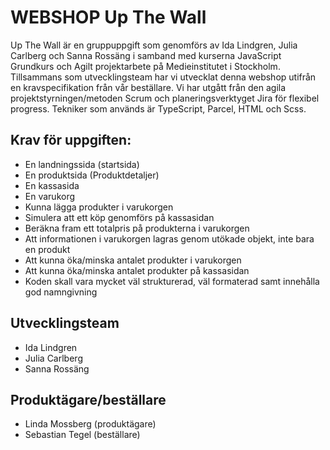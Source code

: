 # WEBSHOP Up The Wall

Up The Wall är en gruppuppgift som genomförs av Ida Lindgren, Julia Carlberg och Sanna Rossäng i samband med kurserna JavaScript Grundkurs och Agilt projektarbete på Medieinstitutet i Stockholm. Tillsammans som utvecklingsteam har vi utvecklat denna webshop utifrån en kravspecifikation från vår beställare. Vi har utgått från den agila projektstyrningen/metoden Scrum och planeringsverktyget Jira för flexibel progress. Tekniker som används är TypeScript, Parcel, HTML och Scss.

## Krav för uppgiften:
- En landningssida (startsida)
- En produktsida (Produktdetaljer)
- En kassasida
- En varukorg
- Kunna lägga produkter i varukorgen
- Simulera att ett köp genomförs på kassasidan
- Beräkna fram ett totalpris på produkterna i varukorgen
- Att informationen i varukorgen lagras genom utökade objekt, inte bara en produkt
- Att kunna öka/minska antalet produkter i varukorgen
- Att kunna öka/minska antalet produkter på kassasidan
- Koden skall vara mycket väl strukturerad, väl formaterad samt innehålla god namngivning

## Utvecklingsteam
- Ida Lindgren
- Julia Carlberg
- Sanna Rossäng

## Produktägare/beställare
- Linda Mossberg (produktägare)
- Sebastian Tegel (beställare)
